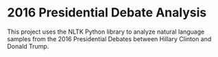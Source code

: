 # 2016 Presidential Debate Analysis 
This project uses the NLTK Python library to analyze natural language samples from the 2016 Presidential Debates between Hillary Clinton and Donald Trump.
